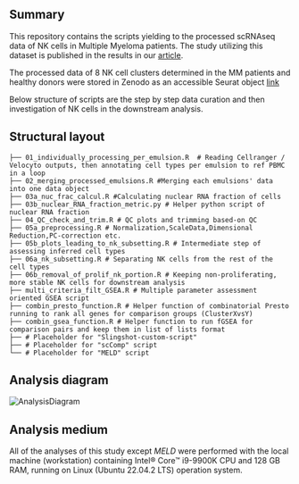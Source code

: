 ## Summary

This repository contains the scripts yielding to the processed scRNAseq data of NK cells in Multiple Myeloma patients.
The study utilizing this dataset is published in   the results in our [article](https://doi.org/10.1182/blood.2023023529).

The processed data of 8 NK cell clusters determined in the MM patients and healthy donors were stored in Zenodo as an accessible Seurat object [link](prospective_link_here)

Below structure of scripts are the step by step data curation and then investigation of NK cells in the downstream analysis.

## Structural layout
```{r eval=FALSE, include=TRUE}
├── 01_individually_processing_per_emulsion.R  # Reading Cellranger / Velocyto outputs, then annotating cell types per emulsion to ref PBMC in a loop
├── 02_merging_processed_emulsions.R #Merging each emulsions' data into one data object
├── 03a_nuc_frac_calcul.R #Calculating nuclear RNA fraction of cells
├── 03b_nuclear_RNA_fraction_metric.py # Helper python script of nuclear RNA fraction
├── 04_QC_check_and_trim.R # QC plots and trimming based-on QC
├── 05a_preprocessing.R # Normalization,ScaleData,Dimensional Reduction,PC-correction etc.
├── 05b_plots_leading_to_nk_subsetting.R # Intermediate step of assessing inferred cell types
├── 06a_nk_subsetting.R # Separating NK cells from the rest of the cell types 
├── 06b_removal_of_prolif_nk_portion.R # Keeping non-proliferating, more stable NK cells for downstream analysis
├── multi_criteria_filt_GSEA.R # Multiple parameter assessment oriented GSEA script
├── combin_presto_function.R # Helper function of combinatorial Presto running to rank all genes for comparison groups (ClusterXvsY)
├── combin_gsea_function.R # Helper function to run fGSEA for comparison pairs and keep them in list of lists format
├── # Placeholder for "Slingshot-custom-script"
├── # Placeholder for "scComp" script
└── # Placeholder for "MELD" script
```
## Analysis diagram
![AnalysisDiagram](https://github.com/user-attachments/assets/28c07e18-66f0-408e-9213-465b946abfba)


## Analysis medium

All of the analyses of this study except *MELD* were performed with the local machine (workstation) containing Intel® Core™ i9-9900K CPU and 128 GB RAM, running on Linux (Ubuntu 22.04.2 LTS) operation system.
